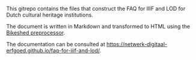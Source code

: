 This gitrepo contains the files that construct the FAQ for IIIF and LOD for Dutch cultural heritage institutions.

The document is written in Markdown and transformed to HTML using the
[Bikeshed preprocessor](https://tabatkins.github.io/bikeshed/).

The documentation can be consulted at https://netwerk-digitaal-erfgoed.github.io/faq-for-iiif-and-lod/.

